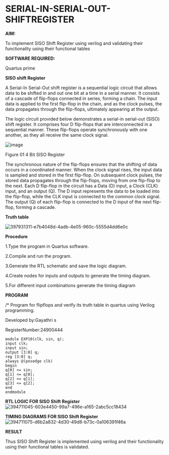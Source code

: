 # SERIAL-IN-SERIAL-OUT-SHIFTREGISTER

**AIM:**

To implement  SISO Shift Register using verilog and validating their functionality using their functional tables

**SOFTWARE REQUIRED:**

Quartus prime



**SISO shift Register**

A Serial-In Serial-Out shift register is a sequential logic circuit that allows data to be shifted in and out one bit at a time in a serial manner. It consists of a cascade of flip-flops connected in series, forming a chain. The input data is applied to the first flip-flop in the chain, and as the clock pulses, the data propagates through the flip-flops, ultimately appearing at the output.

The logic circuit provided below demonstrates a serial-in serial-out (SISO) shift register. It comprises four D flip-flops that are interconnected in a sequential manner. These flip-flops operate synchronously with one another, as they all receive the same clock signal.

![image](https://github.com/naavaneetha/SERIAL-IN-SERIAL-OUT-SHIFTREGISTER/assets/154305477/e81c4072-37f9-46c6-8145-566764b74c3a)

Figure 01 4 Bit SISO Register

The synchronous nature of the flip-flops ensures that the shifting of data occurs in a coordinated manner. When the clock signal rises, the input data is sampled and stored in the first flip-flop. On subsequent clock pulses, the stored data propagates through the flip-flops, moving from one flip-flop to the next.
Each D flip-flop in the circuit has a Data (D) input, a Clock (CLK) input, and an output (Q). The D input represents the data to be loaded into the flip-flop, while the CLK input is connected to the common clock signal. The output (Q) of each flip-flop is connected to the D input of the next flip-flop, forming a cascade.


**Truth table**


![397931311-e7b4048d-4adb-4e05-960c-5555d4dd6e0c](https://github.com/user-attachments/assets/9d5398fa-dd8e-4aa3-b5df-758347a65563)




**Procedure**

1.Type the program in Quartus software.

2.Compile and run the program.

3.Generate the RTL schematic and save the logic diagram.

4.Create nodes for inputs and outputs to generate the timing diagram.

5.For different input combinations generate the timing diagram


**PROGRAM**

/* Program for flipflops and verify its truth table in quartus using Verilog programming.

Developed by:Gayathri s

RegisterNumber:24900444

```
module EXP10(clk, sin, q);
input clk;
input sin;
output [3:0] q;
reg [3:0] q;
always @(posedge clk)
begin
q[0] <= sin;
q[1] <= q[0];
q[2] <= q[1];
q[3] <= q[2];
end
endmodule
```

**RTL LOGIC FOR SISO Shift Register**
![394711045-603e4450-99a7-496e-a165-2abc5cc18434](https://github.com/user-attachments/assets/893c498b-8d14-4bfe-814f-0cb152b85b1c)


**TIMING DIAGRAMS FOR SISO Shift Register**
![394711075-d6b2a832-4d30-49d8-b73c-0a106391f46a](https://github.com/user-attachments/assets/ed076d76-31a5-4936-a296-fc4b17818814)


**RESULT**

Thus SISO Shift Register is implemented using verilog and their functionality using their functional tables is validated.
